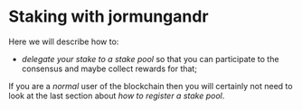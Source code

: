 # Staking with jormungandr

Here we will describe how to:

* _delegate your stake to a stake pool_ so that you can participate to the consensus
  and maybe collect rewards for that;

If you are a _normal_ user of the blockchain then you will certainly not need to look
at the last section about _how to register a stake pool_.
